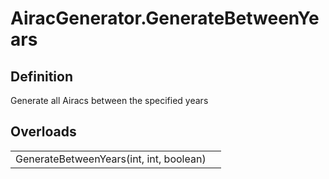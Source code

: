 # AiracGenerator.GenerateBetweenYears

## Definition

Generate all Airacs between the specified years

## Overloads

|   |   |
|---|---|
| GenerateBetweenYears(int, int, boolean) ||